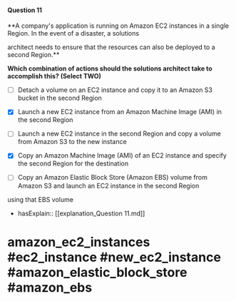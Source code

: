 #### Question  11

**A company's application is running on Amazon EC2 instances in a single Region. In the event of a disaster, a solutions

architect needs to ensure that the resources can also be deployed to a second Region.**

**Which combination of actions should the solutions architect take to accomplish this? (Select TWO)**

- [ ] Detach a volume on an EC2 instance and copy it to an Amazon S3 bucket in the second Region

- [x] Launch a new EC2 instance from an Amazon Machine Image (AMI) in the second Region

- [ ] Launch a new EC2 instance in the second Region and copy a volume from Amazon S3 to the new instance

- [x] Copy an Amazon Machine Image (AMI) of an EC2 instance and specify the second Region for the destination

- [ ] Copy an Amazon Elastic Block Store (Amazon EBS) volume from Amazon S3 and launch an EC2 instance in the second Region

using that EBS volume

- hasExplain:: [[explanation_Question  11.md]]

# amazon_ec2_instances #ec2_instance #new_ec2_instance #amazon_elastic_block_store #amazon_ebs
